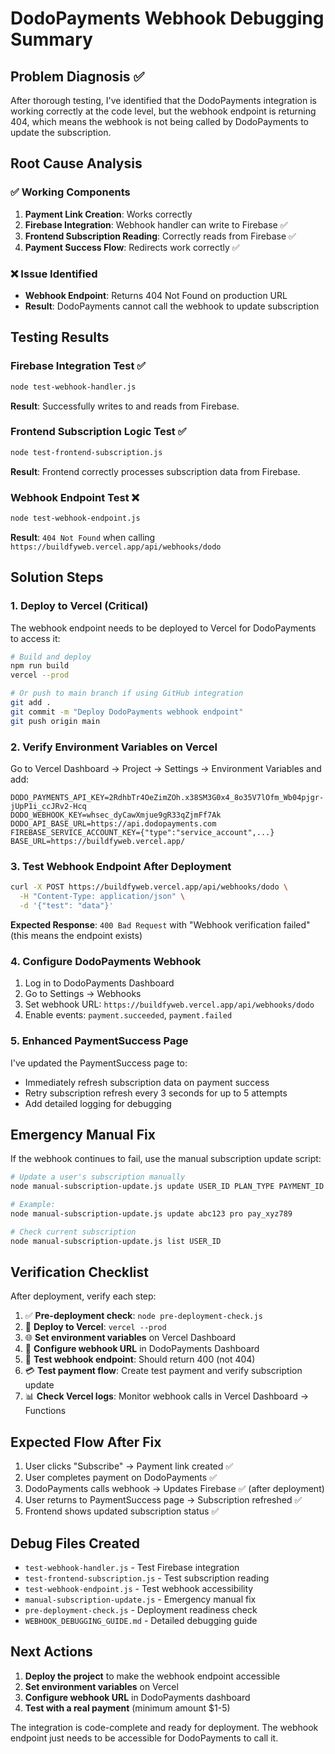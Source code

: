 # DodoPayments Webhook Debugging Summary

## Problem Diagnosis ✅

After thorough testing, I've identified that the DodoPayments integration is working correctly at the code level, but the webhook endpoint is returning 404, which means the webhook is not being called by DodoPayments to update the subscription.

## Root Cause Analysis

### ✅ Working Components
1. **Payment Link Creation**: Works correctly
2. **Firebase Integration**: Webhook handler can write to Firebase ✅
3. **Frontend Subscription Reading**: Correctly reads from Firebase ✅
4. **Payment Success Flow**: Redirects work correctly ✅

### ❌ Issue Identified  
- **Webhook Endpoint**: Returns 404 Not Found on production URL
- **Result**: DodoPayments cannot call the webhook to update subscription

## Testing Results

### Firebase Integration Test ✅
```bash
node test-webhook-handler.js
```
**Result**: Successfully writes to and reads from Firebase.

### Frontend Subscription Logic Test ✅  
```bash
node test-frontend-subscription.js
```
**Result**: Frontend correctly processes subscription data from Firebase.

### Webhook Endpoint Test ❌
```bash
node test-webhook-endpoint.js
```
**Result**: `404 Not Found` when calling `https://buildfyweb.vercel.app/api/webhooks/dodo`

## Solution Steps

### 1. Deploy to Vercel (Critical)
The webhook endpoint needs to be deployed to Vercel for DodoPayments to access it:

```bash
# Build and deploy
npm run build
vercel --prod

# Or push to main branch if using GitHub integration
git add .
git commit -m "Deploy DodoPayments webhook endpoint"
git push origin main
```

### 2. Verify Environment Variables on Vercel
Go to Vercel Dashboard → Project → Settings → Environment Variables and add:

```
DODO_PAYMENTS_API_KEY=2RdhbTr4OeZimZOh.x38SM3G0x4_8o35V7lOfm_Wb04pjgr-jUpP1i_ccJRv2-Hcq
DODO_WEBHOOK_KEY=whsec_dyCawXmjue9gR33qZjmFf7Ak
DODO_API_BASE_URL=https://api.dodopayments.com
FIREBASE_SERVICE_ACCOUNT_KEY={"type":"service_account",...}
BASE_URL=https://buildfyweb.vercel.app/
```

### 3. Test Webhook Endpoint After Deployment
```bash
curl -X POST https://buildfyweb.vercel.app/api/webhooks/dodo \
  -H "Content-Type: application/json" \
  -d '{"test": "data"}'
```

**Expected Response**: `400 Bad Request` with "Webhook verification failed" (this means the endpoint exists)

### 4. Configure DodoPayments Webhook
1. Log in to DodoPayments Dashboard
2. Go to Settings → Webhooks  
3. Set webhook URL: `https://buildfyweb.vercel.app/api/webhooks/dodo`
4. Enable events: `payment.succeeded`, `payment.failed`

### 5. Enhanced PaymentSuccess Page
I've updated the PaymentSuccess page to:
- Immediately refresh subscription data on payment success
- Retry subscription refresh every 3 seconds for up to 5 attempts
- Add detailed logging for debugging

## Emergency Manual Fix

If the webhook continues to fail, use the manual subscription update script:

```bash
# Update a user's subscription manually
node manual-subscription-update.js update USER_ID PLAN_TYPE PAYMENT_ID

# Example:
node manual-subscription-update.js update abc123 pro pay_xyz789

# Check current subscription
node manual-subscription-update.js list USER_ID
```

## Verification Checklist

After deployment, verify each step:

1. ✅ **Pre-deployment check**: `node pre-deployment-check.js`
2. 🚀 **Deploy to Vercel**: `vercel --prod`
3. 🌐 **Set environment variables** on Vercel Dashboard
4. 🔗 **Configure webhook URL** in DodoPayments Dashboard  
5. 🧪 **Test webhook endpoint**: Should return 400 (not 404)
6. 💳 **Test payment flow**: Create test payment and verify subscription update
7. 📊 **Check Vercel logs**: Monitor webhook calls in Vercel Dashboard → Functions

## Expected Flow After Fix

1. User clicks "Subscribe" → Payment link created ✅
2. User completes payment on DodoPayments ✅
3. DodoPayments calls webhook → Updates Firebase ✅ (after deployment)
4. User returns to PaymentSuccess page → Subscription refreshed ✅
5. Frontend shows updated subscription status ✅

## Debug Files Created

- `test-webhook-handler.js` - Test Firebase integration
- `test-frontend-subscription.js` - Test subscription reading
- `test-webhook-endpoint.js` - Test webhook accessibility  
- `manual-subscription-update.js` - Emergency manual fix
- `pre-deployment-check.js` - Deployment readiness check
- `WEBHOOK_DEBUGGING_GUIDE.md` - Detailed debugging guide

## Next Actions

1. **Deploy the project** to make the webhook endpoint accessible
2. **Set environment variables** on Vercel
3. **Configure webhook URL** in DodoPayments dashboard
4. **Test with a real payment** (minimum amount $1-5)

The integration is code-complete and ready for deployment. The webhook endpoint just needs to be accessible for DodoPayments to call it.
